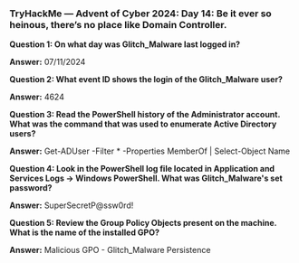 ### TryHackMe — Advent of Cyber 2024: Day 14: Be it ever so heinous, there’s no place like Domain Controller.

**Question 1: On what day was Glitch_Malware last logged in?**

**Answer:** 07/11/2024

**Question 2: What event ID shows the login of the Glitch_Malware user?**

**Answer:** 4624

**Question 3: Read the PowerShell history of the Administrator account. What was the command that was used to enumerate Active Directory users?**

**Answer:** Get-ADUser -Filter * -Properties MemberOf | Select-Object Name

**Question 4: Look in the PowerShell log file located in Application and Services Logs -> Windows PowerShell. What was Glitch_Malware's set password?**

**Answer:** SuperSecretP@ssw0rd!

**Question 5: Review the Group Policy Objects present on the machine. What is the name of the installed GPO?**

**Answer:** Malicious GPO - Glitch_Malware Persistence
